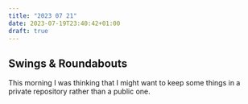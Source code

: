 ```yaml
---
title: "2023 07 21"
date: 2023-07-19T23:40:42+01:00
draft: true
---
```


## Swings & Roundabouts

This morning I was thinking that I might want to keep some things in a private repository rather than a public one.